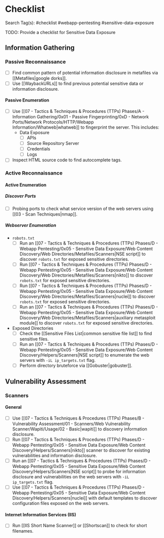 # Checklist

Search Tag(s): #checklist #webapp-pentesting #sensitive-data-exposure

TODO: Provide a checklist for Sensitive Data Exposure

## Information Gathering

### Passive Reconnaissance

- [ ] Find common pattern of potential information disclosure in metafiles via [[Metafiles|google dorks]].
- [ ] Use [[WaybackURLs]] to find previous potential sensitive data or information disclosure.

#### Passive Enumeration

- [ ] Use [[07 - Tactics & Techniques & Procedures (TTPs) Phases/A - Information Gathering/0x01 - Passive Fingerprinting/0xD - Network Ports/Network Protocols/HTTP/Webapp Information/Whatweb|whatweb]] to fingerprint the server. This includes:
	- Data Exposure
		- [ ] APIs
		- [ ] Source Repository Server
		- [ ] Credentials
		- [ ] Logs
- [ ] Inspect HTML source code to find autocomplete tags.

### Active Reconnaissance

#### Active Enumeration

##### Discover Ports

- [ ] Probing ports to check what service version of the web servers using [[03 - Scan Techniques|nmap]].

##### Webserver Enumeration

- `robots.txt`
	- [ ] Run an [[07 - Tactics & Techniques & Procedures (TTPs) Phases/D - Webapp Pentesting/0x05 - Sensitive Data Exposure/Web Content Discovery/Web Directories/Metafiles/Scanners|NSE script]] to discover `robots.txt` for exposed sensitive directories.
	- [ ] Run [[07 - Tactics & Techniques & Procedures (TTPs) Phases/D - Webapp Pentesting/0x05 - Sensitive Data Exposure/Web Content Discovery/Web Directories/Metafiles/Scanners|nikto]] to discover `robots.txt` for exposed sensitive directories.
	- [ ] Run [[07 - Tactics & Techniques & Procedures (TTPs) Phases/D - Webapp Pentesting/0x05 - Sensitive Data Exposure/Web Content Discovery/Web Directories/Metafiles/Scanners|nuclei]] to discover `robots.txt` for exposed sensitive directories.
	- [ ] Run an [[07 - Tactics & Techniques & Procedures (TTPs) Phases/D - Webapp Pentesting/0x05 - Sensitive Data Exposure/Web Content Discovery/Web Directories/Metafiles/Scanners|auxiliary metasploit module]] to discover `robots.txt` for exposed sensitive directories.
- Exposed Directories
	- [ ] Check the [[Sensitive Files List|common sensitive file list]] to find sensitive files.
	- [ ] Run an [[07 - Tactics & Techniques & Procedures (TTPs) Phases/D - Webapp Pentesting/0x05 - Sensitive Data Exposure/Web Content Discovery/Helpers/Scanners|NSE script]] to enumerate the web servers with `-iL ip_targets.txt` flag.
	- [ ] Perform directory bruteforce via [[Gobuster|gobuster]].

## Vulnerability Assessment

### Scanners

#### General

- [ ] Use [[07 - Tactics & Techniques & Procedures (TTPs) Phases/B - Vulnerability Assessment/01 - Scanners/Web Vulnerability Scanner/Wapiti/Usage/02 - Basic|wapiti]] to discovery information disclosure.
- [ ] Run [[07 - Tactics & Techniques & Procedures (TTPs) Phases/D - Webapp Pentesting/0x05 - Sensitive Data Exposure/Web Content Discovery/Helpers/Scanners|nikto]] scanner to discover for existing vulnerabilities and information disclosure.
- [ ] Run an [[07 - Tactics & Techniques & Procedures (TTPs) Phases/D - Webapp Pentesting/0x05 - Sensitive Data Exposure/Web Content Discovery/Helpers/Scanners|NSE script]] to probe for information disclosure and vulnerabilities on the web servers with `-iL ip_targets.txt` flag.
- [ ] Use [[07 - Tactics & Techniques & Procedures (TTPs) Phases/D - Webapp Pentesting/0x05 - Sensitive Data Exposure/Web Content Discovery/Helpers/Scanners|nuclei]] with default templates to discover configuration files exposed on the web servers.

#### Internet Information Services (IIS)

- [ ] Run [[IIS Short Name Scanner]] or [[Shortscan]] to check for short filenames.